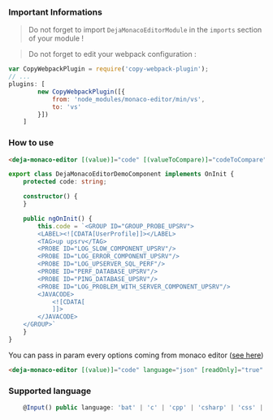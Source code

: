 ### Important Informations
> Do not forget to import `DejaMonacoEditorModule` in the `imports` section of your module !

> Do not forget to edit your webpack configuration :

```javascript
var CopyWebpackPlugin = require('copy-webpack-plugin');
// ...
plugins: [
        new CopyWebpackPlugin([{
            from: 'node_modules/monaco-editor/min/vs',
            to: 'vs'
        }])
    ]
```

### How to use
```html
<deja-monaco-editor [(value)]="code" [(valueToCompare)]="codeToCompare" language="xml"></deja-monaco-editor>
```

```typescript
export class DejaMonacoEditorDemoComponent implements OnInit {
    protected code: string;

    constructor() {
    }

    public ngOnInit() {
		this.code = `<GROUP ID="GROUP_PROBE_UPSRV">
        <LABEL><![CDATA[UserProfile]]></LABEL>
        <TAG>up upsrv</TAG>
        <PROBE ID="LOG_SLOW_COMPONENT_UPSRV"/>
        <PROBE ID="LOG_ERROR_COMPONENT_UPSRV"/>
        <PROBE ID="LOG_UPSERVER_SQL_PERF"/>
        <PROBE ID="PERF_DATABASE_UPSRV"/>
        <PROBE ID="PING_DATABASE_UPSRV"/>
        <PROBE ID="LOG_PROBLEM_WITH_SERVER_COMPONENT_UPSRV"/>
        <JAVACODE>
            <![CDATA[
			]]>
        </JAVACODE>
    </GROUP>`
    }
}
```

You can pass in param every options coming from monaco editor ([see here](https://microsoft.github.io/monaco-editor/api/interfaces/monaco.editor.ieditoroptions.html#readonly))
```html
<deja-monaco-editor [(value)]="code" language="json" [readOnly]="true" [automaticLayout]="true"></deja-monaco-editor>
```

### Supported language
```typescript
    @Input() public language: 'bat' | 'c' | 'cpp' | 'csharp' | 'css' | 'dockerfile' | 'fsharp' | 'go' | 'handlebars' | 'html' | 'ini' | 'jade' | 'javascript' | 'json' | 'less' | 'lua' | 'markdown' | 'objective-c' | 'php' | 'csharp' | 'plaintext' | 'postiats' | 'powershell' | 'python' | 'r' | 'razor' | 'ruby' | 'scss' | 'sql' | 'swift' | 'typescript' | 'vb' | 'xml' | 'yaml';
```
